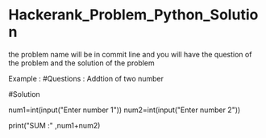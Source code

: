 


# Hackerank_Problem_Python_Solution
the problem name will be in commit line and you will have the question of the problem and the solution of the problem 

Example :
#Questions : Addtion  of two number 

#Solution  

num1=int(input("Enter number 1"))
num2=int(input("Enter number 2"))

print("SUM :" ,num1+num2)

